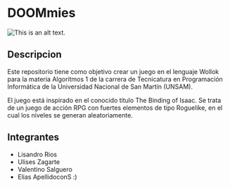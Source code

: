 # DOOMmies
 
![This is an alt text.](https://www.somosxbox.com/wp-content/uploads/2020/03/detail_tab1_card1_1x._CB420574649_.jpg "This is a sample image.")

## Descripcion

Este repositorio tiene como objetivo crear un juego en el lenguaje Wollok para la materia Algoritmos 1 de la carrera de Tecnicatura en Programación Informática de la Universidad Nacional de San Martín (UNSAM).

El juego está inspirado en el conocido título The Binding of Isaac. Se trata de un juego de acción RPG con fuertes elementos de tipo Roguelike, en el cual los niveles se generan aleatoriamente.

## Integrantes

* Lisandro Rios
* Ulises Zagarte
* Valentino Salguero
* Elias ApellidoconS :)
